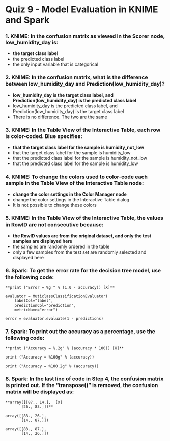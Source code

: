 # Quiz 9 - Model Evaluation in KNIME and Spark

### 1. KNIME: In the confusion matrix as viewed in the Scorer node, low_humidity_day is:

- **the target class label**
- the predicted class label
- the only input variable that is categorical

### 2. KNIME: In the confusion matrix, what is the difference between low_humidity_day and Prediction(low_humidity_day)?

- **low_humidity_day is the target class label, and Prediction(low_humidity_day) is the predicted class label**
- low_humidity_day is the predicted class label, and Prediction(low_humidity_day) is the target class label
- There is no difference. The two are the same

### 3. KNIME: In the Table View of the Interactive Table, each row is color-coded. Blue specifies:

- **that the target class label for the sample is humidity_not_low**
- that the target class label for the sample is humidity_low
- that the predicted class label for the sample is humidity_not_low
- that the predicted class label for the sample is humidity_low

### 4. KNIME: To change the colors used to color-code each sample in the Table View of the Interactive Table node:

- **change the color settings in the Color Manager node**
- change the color settings in the Interactive Table dialog
- It is not possible to change these colors

### 5. KNIME: In the Table View of the Interactive Table, the values in RowID are not consecutive because:

- **the RowID values are from the original dataset, and only the test samples are displayed here**
- the samples are randomly ordered in the table
- only a few samples from the test set are randomly selected and displayed here

### 6. Spark: To get the error rate for the decision tree model, use the following code:

```
**print ("Error = %g " % (1.0 - accuracy)) [X]**
```
```
evaluator = MuticlassClassificationEvaluator(
    labelCol="label",
    predictionCol="prediction",
    metricName="error")
```
```
error = evaluator.evaluate(1 - predictions)
```

### 7. Spark: To print out the accuracy as a percentage, use the following code:
```
**print ("Accuracy = %.2g" % (accuracy * 100)) [X]**
```
```
print ("Accuracy = %100g" % (accuracy))
```
```
print ("Accuracy = %100.2g" % (accuracy))
```

### 8. Spark: In the last line of code in Step 4, the confusion matrix is printed out. If the “transpose()” is removed, the confusion matrix will be displayed as:

```
**array([[87., 14.],  [X]
       [26., 83.]])**
```
```
array([[83., 26.],
       [14., 87.]])
```
```
array([[83., 87.],
       [14., 26.]])
```
